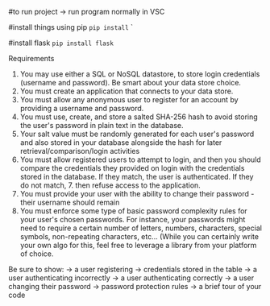 #to run project 
 -> run program normally in VSC

  #install things using pip
  ``pip install``
  `
  
  #install flask
  ``pip install flask``

  Requirements
1. You may use either a SQL or NoSQL datastore, to store login credentials (username and password). Be smart about your data store choice.
2. You must create an application that connects to your data store.
3. You must allow any anonymous user to register for an account by providing a username and password.
4. You must use, create, and store a salted SHA-256 hash to avoid storing the user's password in plain text in the database.
5. Your salt value must be randomly generated for each user's password and also stored in your database alongside the hash for later retrieval/comparison/login activities
6. You must allow registered users to attempt to login, and then you should compare the credentials they provided on login with the credentials stored in the database.  If they match, the user is authenticated. If they do not match, 7. then refuse access to the application.
8. You must provide your user with the ability to change their password - their username should remain
9. You must enforce some type of basic password complexity rules for your user's chosen passwords. For instance, your passwords might need to require a certain number of letters, numbers, characters, special symbols, non-repeating characters, etc... (While you can certainly write your own algo for this, feel free to leverage a library from your platform of choice.

Be sure to show:
-> a user registering 
-> credentials stored in the table
-> a user authenticating incorrectly
-> a user authenticating correctly
-> a user changing their password
-> password protection rules
-> a brief tour of your code

